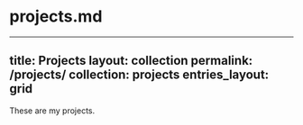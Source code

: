 # projects.md
---
title: Projects
layout: collection
permalink: /projects/
collection: projects
entries_layout: grid
---

These are my projects.